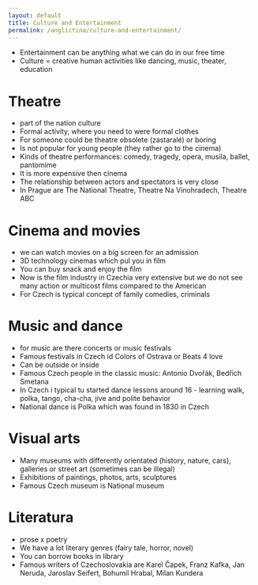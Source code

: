 ```yaml
---
layout: default
title: Culture and Entertainment
permalink: /anglictina/culture-and-entertainment/
---
```


- Entertainment can be anything what we can do in our free time 
- Culture = creative human activities like dancing, music, theater, education  
# **Theatre** 
- part of the nation culture  
- Formal activity, where you need to were formal clothes 
- For someone could be theatre obsolete (zastaralé) or boring 
- Is not popular for young people (they rather go to the cinema) 
- Kinds of theatre performances: comedy, tragedy, opera, musila, ballet, pantomime 
- It is more expensive then cinema  
- The relationship between actors and spectators is very close 
- In Prague are The National Theatre, Theatre Na Vinohradech, Theatre ABC 
# **Cinema and movies** 
- we can watch movies on a big screen for an admission 
- 3D technology cinemas which pul you in film 
- You can buy snack and enjoy the film 
- Now is the film industry in Czechia very extensive but we do not see many action or multicost films compared to the American 
- For Czech is typical concept of family comedies, criminals 
# **Music and dance** 
- for music are there concerts or music festivals 
- Famous festivals in Czech id Colors of Ostrava or Beats 4 love  
- Can be outside or inside 
- Famous Czech people in the classic music: Antonio Dvořák, Bedřich Smetana 
- In Czech i typical tu started dance lessons around 16 - learning walk, polka, tango, cha-cha, jive and polite behavior 
- National dance is Polka which was found in 1830 in Czech 
# **Visual arts** 
- Many museums with differently orientated (history, nature, cars), galleries or street art (sometimes can be illegal) 
- Exhibitions of paintings, photos, arts, sculptures 
- Famous Czech museum is National museum 
# **Literatura** 
- prose x poetry 
- We have a lot literary genres (fairy tale, horror, novel) 
- You can borrow books in library 
- Famous writers of Czechoslovakia are Karel Čapek, Franz Kafka, Jan Neruda, Jaroslav Seifert, Bohumil Hrabal, Milan Kundera
